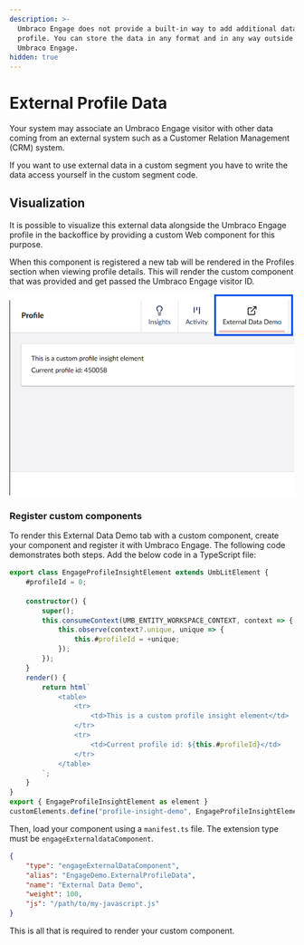 ```yaml
---
description: >-
  Umbraco Engage does not provide a built-in way to add additional data to a
  profile. You can store the data in any format and in any way outside of
  Umbraco Engage.
hidden: true
---
```


# External Profile Data

Your system may associate an Umbraco Engage visitor with other data coming from an external system such as a Customer Relation Management (CRM) system.

If you want to use external data in a custom segment you have to write the data access yourself in the custom segment code.

## Visualization

It is possible to visualize this external data alongside the Umbraco Engage profile in the backoffice by providing a custom Web component for this purpose.

When this component is registered a new tab will be rendered in the Profiles section when viewing profile details. This will render the custom component that was provided and get passed the Umbraco Engage visitor ID.

![External profile data tab.](../../.gitbook/assets/External-profile-data-tab-v16.png)

### Register custom components

To render this External Data Demo tab with a custom component, create your component and register it with Umbraco Engage. The following code demonstrates both steps. Add the below code in a TypeScript file:

```typescript
export class EngageProfileInsightElement extends UmbLitElement {
    #profileId = 0;

    constructor() {
        super();
        this.consumeContext(UMB_ENTITY_WORKSPACE_CONTEXT, context => {
            this.observe(context?.unique, unique => {
                this.#profileId = +unique;
            });
        });
    }
    render() {
        return html`
            <table>
                <tr>
                    <td>This is a custom profile insight element</td>
                </tr>
                <tr>
                    <td>Current profile id: ${this.#profileId}</td>
                </tr>
            </table>
        `;
    }
}
export { EngageProfileInsightElement as element }
customElements.define("profile-insight-demo", EngageProfileInsightElement);
```

Then, load your component using a `manifest.ts` file. The extension type must be `engageExternaldataComponent`.

```json
{
    "type": "engageExternalDataComponent",
    "alias": "EngageDemo.ExternalProfileData",
    "name": "External Data Demo",
    "weight": 100,
    "js": "/path/to/my-javascript.js"
}
```

This is all that is required to render your custom component.
